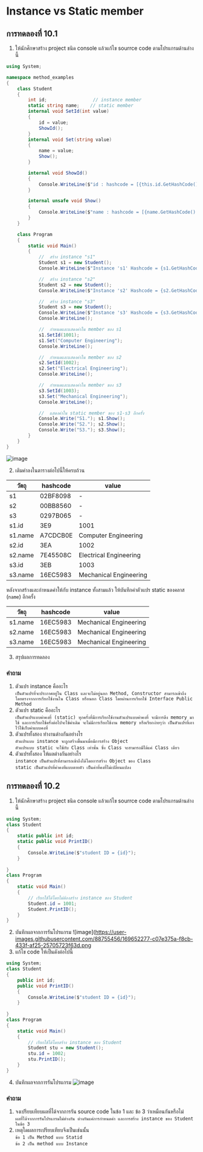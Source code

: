 # Instance vs Static member #

##  การทดลองที่ 10.1 ##

1. ให้นักศึกษาสร้าง project ชนิด console แล้วแก้ไข  sourrce code ตามโปรแกรมด้านล่างนี้


```cs
using System;

namespace method_examples
{
    class Student
    {
        int id;                 // instance member
        static string name;    // static member
        internal void SetId(int value)
        {
            id = value;
            ShowId();
        }
        internal void Set(string value)
        {
            name = value;
            Show();
        }

        internal void ShowId()
        {
            Console.WriteLine($"id : hashcode = [{this.id.GetHashCode():X}], value = {id}");
        }

        internal unsafe void Show()
        {
            Console.WriteLine($"name : hashcode = [{name.GetHashCode():X}], value = {name}");
        }
    }

    class Program
    {
        static void Main()
        {
            //  สร้าง instance "s1"
            Student s1 = new Student();
            Console.WriteLine($"Instance 's1' Hashcode = {s1.GetHashCode():X8}");

            //  สร้าง instance "s2"
            Student s2 = new Student();
            Console.WriteLine($"Instance 's2' Hashcode = {s2.GetHashCode():X8}");

            //  สร้าง instance "s3"
            Student s3 = new Student();
            Console.WriteLine($"Instance 's3' Hashcode = {s3.GetHashCode():X8}");
            Console.WriteLine();

            //  กำหนดและแสดงค่าใน member ของ s1
            s1.SetId(1001);
            s1.Set("Computer Engineering");
            Console.WriteLine();

            //  กำหนดและแสดงค่าใน member ของ s2
            s2.SetId(1002);
            s2.Set("Electrical Engineering");
            Console.WriteLine();

            //  กำหนดและแสดงค่าใน member ของ s3
            s3.SetId(1003);
            s3.Set("Mechanical Engineering");
            Console.WriteLine();

            //  แสดงค่าใน static member ของ s1-s3 อีกครั้ง
            Console.Write("S1."); s1.Show();
            Console.Write("S2."); s2.Show();
            Console.Write("S3."); s3.Show();
        }
    }
}

```

![image](https://user-images.githubusercontent.com/88755456/169651948-fd7cbb1e-06fe-4e51-bed2-44ffbb5c35a8.png)

2. เติมค่าลงในตารางต่อไปนี้ให้ครบถ้วน


|   วัตถุ    | hashcode| value|
|----------|---------|------|
| s1       |02BF8098| -    |
| s2       |00BB8560| -    |
| s3       |0297B065| -    |
| s1.id    |3E9|1001|
| s1.name |A7CDCB0E|Computer Engineering|
| s2.id    |3EA|1002|
| s2.name |7E45508C|Electrical Engineering|
| s3.id    |3EB|1003|
| s3.name |16EC5983|Mechanical Engineering|

หลังจากสร้างและกำหนดค่าให้กับ instance ทั้งสามแล้ว ให้บันทึกค่าตัวแปร static ของคลาส (`name`) อีกครั้ง

|   วัตถุ    | hashcode| value|
|----------|---------|------|
| s1.name |16EC5983|Mechanical Engineering|
| s2.name |16EC5983|Mechanical Engineering|
| s3.name |16EC5983|Mechanical Engineering|


3. สรุปผลการทดลอง

### คำถาม ###
1. ตัวแปร instance คืออะไร<br>
`เป็นตัวแปรที่จะประกาศอยู่ใน Class และจะไม่อยู่นอก Method, Constructor สามารถเข้าถึงโดยตรงจากการเรียกใช้งานใน Class หรือนอก Class โดยผ่านการเรียกใช้ Interface Public Method`
2. ตัวแปร static คืออะไร<br>
`เป็นตัวแปรแบบค่าคงที่ (static) ทุกครั้งที่มีการเรียกใช้งานตัวแปรแบบค่าคงที่ จะมีการดึง memory มาใช้ และการเรียกใช้ครั้งต่อไปจะใช้ค่าเดิม จะไม่มีการเรียกใช้งาน memory หรือเรียกง่ายๆว่า เป็นตัวแปรที่เอาไว้ใช้เก็บค่าแบบคงที่`
3. ตัวแปรทั้งสอง ทำงานต่างกันอย่างไร<br>
`ตัวแปรแบบ instance จะถูกสร้างขึ้นมาเมื่อมีการสร้าง Object `<br>
`ตัวแปรแบบ static จะใช้กับ Class เท่านั้น ซึ่ง Class จะสามารถมีได้แค่ Class เดียว`
4. ตัวแปรทั้งสอง ให้ผลต่างกันอย่างไร<br>
`instance เป็นตัวแปรที่สามารถเข้าถึงได้โดยการสร้าง Object ของ Class`<br>
`static เป็นตัวแปรที่ค่าคงทีแบบตายตัว เป็นค่าที่คงที่ไม่เปลี่ยนแปลง`


##  การทดลองที่ 10.2 ##

1. ให้นักศึกษาสร้าง project ชนิด console แล้วแก้ไข  sourrce code ตามโปรแกรมด้านล่างนี้

```cs
using System;
class Student
{
	static public int id;
	static public void PrintID()
	{
        Console.WriteLine($"student ID = {id}");
	}
	
}
class Program
{
	static void Main()
	{
		// เรียกใช้ได้โดยไม่ต้องสร้าง instance ของ Student
		Student.id = 1001;
		Student.PrintID();
	}
}
```

2. บันทึกผลจากการรันโปรแกรม
![image](https://user-images.githubusercontent.com/88755456/169652277-c07e375a-f8cb-433f-af25-25705723f63d.png
3. แก้ไข code ให้เป็นดังต่อไปนี้

```cs
using System;
class Student
{
	public int id;
	public void PrintID()
	{
        Console.WriteLine($"student ID = {id}");
	}
	
}
class Program
{
	static void Main()
	{
		// เรียกใช้ได้โดยสร้าง instance ของ Student
		Student stu = new Student();
		stu.id = 1002;
		stu.PrintID();
	}
}
```
4. บันทึกผลจากการรันโปรแกรม
![image](https://user-images.githubusercontent.com/88755456/169652327-0419421f-1301-4ffc-b020-b564d4b2987b.png)


###  คำถาม ### 
1. จงเปรียบเทียบผลที่ได้จากการรัน source code ในข้อ 1 และ ข้อ 3 ว่าเหมือนกันหรือไม่<br>
`ผลที่ได้จากการรันโปรแกรมไม่ต่างกัน ต่างกันแค่การกำหนดค่า และการสร้าง instance ของ Student ในข้อ 3`
2. เหตุใดผลการเปรียบเทียบจึงเป็นเช่นนั้น<br>
`ข้อ 1 เป็น Method แบบ Statid`<br>
`ข้อ 2 เป็น method แบบ Instance`



